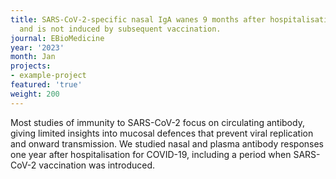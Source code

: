 ```yaml
---
title: SARS-CoV-2-specific nasal IgA wanes 9 months after hospitalisation with COVID-19
  and is not induced by subsequent vaccination.
journal: EBioMedicine
year: '2023'
month: Jan
projects:
- example-project
featured: 'true'
weight: 200
---
```


Most studies of immunity to SARS-CoV-2 focus on circulating antibody, giving limited insights into mucosal defences that prevent viral replication and onward transmission. We studied nasal and plasma antibody responses one year after hospitalisation for COVID-19, including a period when SARS-CoV-2 vaccination was introduced.